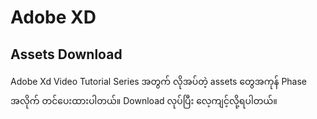 # Adobe XD
## Assets Download
Adobe Xd Video Tutorial Series အတွက် လိုအပ်တဲ့ assets တွေအကုန် Phase အလိုက် တင်ပေးထားပါတယ်။ Download လုပ်ပြီး လေ့ကျင့်လို့ရပါတယ်။
